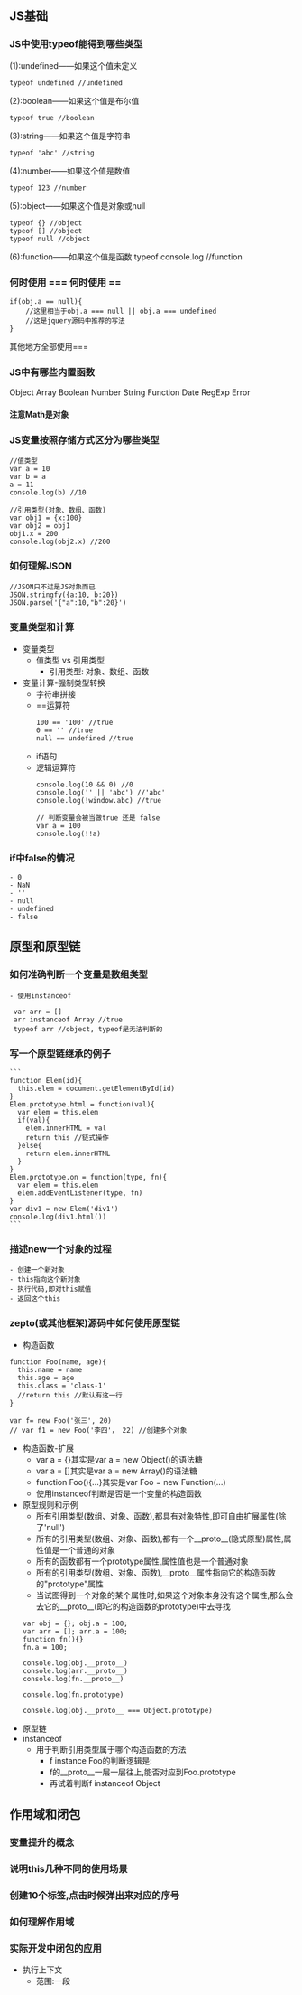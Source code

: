 ## JS基础

### JS中使用typeof能得到哪些类型
(1):undefined——如果这个值未定义
```
typeof undefined //undefined
```
(2):boolean——如果这个值是布尔值
```
typeof true //boolean
```
(3):string——如果这个值是字符串
```
typeof 'abc' //string
```
(4):number——如果这个值是数值
```
typeof 123 //number
```
(5):object——如果这个值是对象或null
```
typeof {} //object
typeof [] //object
typeof null //object
```
(6):function——如果这个值是函数
typeof console.log //function

### 何时使用 === 何时使用 ==
```
if(obj.a == null){
    //这里相当于obj.a === null || obj.a === undefined
    //这是jquery源码中推荐的写法
}
```
其他地方全部使用===
### JS中有哪些内置函数
Object
Array
Boolean
Number
String
Function
Date
RegExp
Error
#### 注意Math是对象
### JS变量按照存储方式区分为哪些类型
```
//值类型
var a = 10
var b = a
a = 11
console.log(b) //10

//引用类型(对象、数组、函数)
var obj1 = {x:100}
var obj2 = obj1
obj1.x = 200
console.log(obj2.x) //200
```
### 如何理解JSON
```
//JSON只不过是JS对象而已
JSON.stringfy({a:10, b:20})
JSON.parse('{"a":10,"b":20}')
```
### 变量类型和计算
- 变量类型
  - 值类型 vs 引用类型
    - 引用类型: 对象、数组、函数
- 变量计算-强制类型转换
  - 字符串拼接
  - ==运算符
    ```
    100 == '100' //true
    0 == '' //true
    null == undefined //true
    ```
  - if语句
  - 逻辑运算符
    ```
    console.log(10 && 0) //0
    console.log('' || 'abc') //'abc'
    console.log(!window.abc) //true

    // 判断变量会被当做true 还是 false
    var a = 100
    console.log(!!a)
    ```
### if中false的情况
    - 0
    - NaN
    - ''
    - null
    - undefined
    - false


## 原型和原型链
### 如何准确判断一个变量是数组类型
    - 使用instanceof

  ```
   var arr = []
   arr instanceof Array //true
   typeof arr //object, typeof是无法判断的
  ```
### 写一个原型链继承的例子
    ```
    function Elem(id){
      this.elem = document.getElementById(id)
    }
    Elem.prototype.html = function(val){
      var elem = this.elem
      if(val){
        elem.innerHTML = val
        return this //链式操作
      }else{
        return elem.innerHTML
      }
    }
    Elem.prototype.on = function(type, fn){
      var elem = this.elem
      elem.addEventListener(type, fn)
    }
    var div1 = new Elem('div1')
    console.log(div1.html())
    ```    
### 描述new一个对象的过程
    - 创建一个新对象
    - this指向这个新对象
    - 执行代码,即对this赋值
    - 返回这个this
### zepto(或其他框架)源码中如何使用原型链
- 构造函数
```
function Foo(name, age){
  this.name = name
  this.age = age
  this.class = 'class-1'
  //return this //默认有这一行
}

var f= new Foo('张三', 20)
// var f1 = new Foo('李四'， 22) //创建多个对象
```
- 构造函数-扩展
  - var a = {}其实是var a = new Object()的语法糖
  - var a = []其实是var a = new Array()的语法糖
  - function Foo(){...}其实是var Foo = new Function(...)
  - 使用instanceof判断是否是一个变量的构造函数
- 原型规则和示例
  - 所有引用类型(数组、对象、函数),都具有对象特性,即可自由扩展属性(除了'null')
  - 所有的引用类型(数组、对象、函数),都有一个__proto__(隐式原型)属性,属性值是一个普通的对象
  - 所有的函数都有一个prototype属性,属性值也是一个普通对象
  - 所有的引用类型(数组、对象、函数),__proto__属性指向它的构造函数的"prototype"属性
  - 当试图得到一个对象的某个属性时,如果这个对象本身没有这个属性,那么会去它的__proto__(即它的构造函数的prototype)中去寻找
  ```
  var obj = {}; obj.a = 100;
  var arr = []; arr.a = 100;
  function fn(){}
  fn.a = 100;

  console.log(obj.__proto__)
  console.log(arr.__proto__) 
  console.log(fn.__proto__)

  console.log(fn.prototype)

  console.log(obj.__proto__ === Object.prototype)
  ```
- 原型链 
- instanceof
  - 用于判断引用类型属于哪个构造函数的方法
    - f instance Foo的判断逻辑是:
    - f的__proto__一层一层往上,能否对应到Foo.prototype
    - 再试着判断f instanceof Object
   
## 作用域和闭包
### 变量提升的概念
### 说明this几种不同的使用场景
### 创建10个<a>标签,点击时候弹出来对应的序号
### 如何理解作用域
### 实际开发中闭包的应用
- 执行上下文
  - 范围:一段<script>或者一个函数
  - 全局:变量定义、函数声明
  - 函数:变量定义、函数声明、this、arguments
  ** ps:注意函数声明和函数表达式的区别 **
- this
- 作用域
- 作用域链
- 闭包